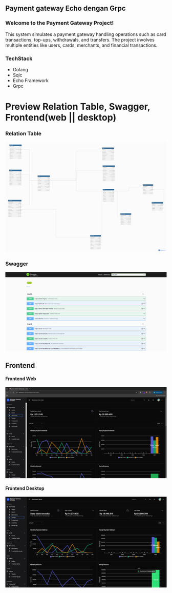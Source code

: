## Payment gateway Echo dengan Grpc

### **Welcome to the Payment Gateway Project!**
This system simulates a payment gateway handling operations such as card transactions, top-ups, withdrawals, and transfers. The project involves multiple entities like users, cards, merchants, and financial transactions.


### TechStack
- Golang
- Sqlc
- Echo Framework
- Grpc





# Preview Relation Table, Swagger, Frontend(web || desktop)

### Relation Table

<img src="./images/relation-table.png" alt="relation-table" />

### Swagger
<img src="./images/swagger_3.png" alt="swagger" />


## Frontend

#### Frontend Web
<img src="./images/preview_payment.png" alt="relation-table" />

#### Frontend Desktop
<img src="./images/preview_payment_desktop.png" alt="relation-table" />

